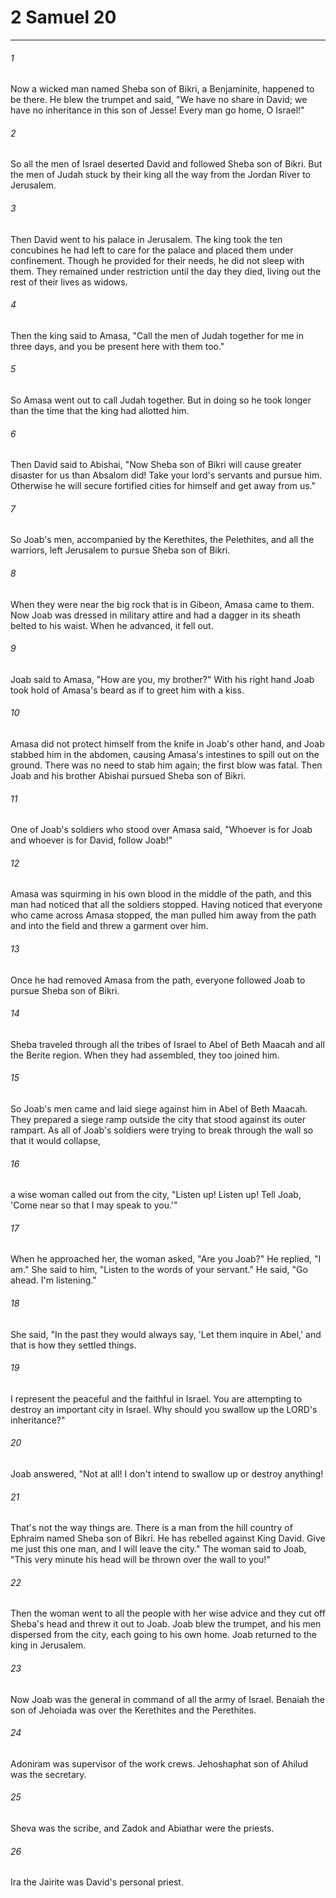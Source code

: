 # 2 Samuel 20
***



###### 1 
Now a wicked man named Sheba son of Bikri, a Benjaminite, happened to be there. He blew the trumpet and said, "We have no share in David; we have no inheritance in this son of Jesse! Every man go home, O Israel!" 

###### 2 
So all the men of Israel deserted David and followed Sheba son of Bikri. But the men of Judah stuck by their king all the way from the Jordan River to Jerusalem. 

###### 3 
Then David went to his palace in Jerusalem. The king took the ten concubines he had left to care for the palace and placed them under confinement. Though he provided for their needs, he did not sleep with them. They remained under restriction until the day they died, living out the rest of their lives as widows. 

###### 4 
Then the king said to Amasa, "Call the men of Judah together for me in three days, and you be present here with them too." 

###### 5 
So Amasa went out to call Judah together. But in doing so he took longer than the time that the king had allotted him. 

###### 6 
Then David said to Abishai, "Now Sheba son of Bikri will cause greater disaster for us than Absalom did! Take your lord's servants and pursue him. Otherwise he will secure fortified cities for himself and get away from us." 

###### 7 
So Joab's men, accompanied by the Kerethites, the Pelethites, and all the warriors, left Jerusalem to pursue Sheba son of Bikri. 

###### 8 
When they were near the big rock that is in Gibeon, Amasa came to them. Now Joab was dressed in military attire and had a dagger in its sheath belted to his waist. When he advanced, it fell out. 

###### 9 
Joab said to Amasa, "How are you, my brother?" With his right hand Joab took hold of Amasa's beard as if to greet him with a kiss. 

###### 10 
Amasa did not protect himself from the knife in Joab's other hand, and Joab stabbed him in the abdomen, causing Amasa's intestines to spill out on the ground. There was no need to stab him again; the first blow was fatal. Then Joab and his brother Abishai pursued Sheba son of Bikri. 

###### 11 
One of Joab's soldiers who stood over Amasa said, "Whoever is for Joab and whoever is for David, follow Joab!" 

###### 12 
Amasa was squirming in his own blood in the middle of the path, and this man had noticed that all the soldiers stopped. Having noticed that everyone who came across Amasa stopped, the man pulled him away from the path and into the field and threw a garment over him. 

###### 13 
Once he had removed Amasa from the path, everyone followed Joab to pursue Sheba son of Bikri. 

###### 14 
Sheba traveled through all the tribes of Israel to Abel of Beth Maacah and all the Berite region. When they had assembled, they too joined him. 

###### 15 
So Joab's men came and laid siege against him in Abel of Beth Maacah. They prepared a siege ramp outside the city that stood against its outer rampart. As all of Joab's soldiers were trying to break through the wall so that it would collapse, 

###### 16 
a wise woman called out from the city, "Listen up! Listen up! Tell Joab, 'Come near so that I may speak to you.'" 

###### 17 
When he approached her, the woman asked, "Are you Joab?" He replied, "I am." She said to him, "Listen to the words of your servant." He said, "Go ahead. I'm listening." 

###### 18 
She said, "In the past they would always say, 'Let them inquire in Abel,' and that is how they settled things. 

###### 19 
I represent the peaceful and the faithful in Israel. You are attempting to destroy an important city in Israel. Why should you swallow up the LORD's inheritance?" 

###### 20 
Joab answered, "Not at all! I don't intend to swallow up or destroy anything! 

###### 21 
That's not the way things are. There is a man from the hill country of Ephraim named Sheba son of Bikri. He has rebelled against King David. Give me just this one man, and I will leave the city." The woman said to Joab, "This very minute his head will be thrown over the wall to you!" 

###### 22 
Then the woman went to all the people with her wise advice and they cut off Sheba's head and threw it out to Joab. Joab blew the trumpet, and his men dispersed from the city, each going to his own home. Joab returned to the king in Jerusalem. 

###### 23 
Now Joab was the general in command of all the army of Israel. Benaiah the son of Jehoiada was over the Kerethites and the Perethites. 

###### 24 
Adoniram was supervisor of the work crews. Jehoshaphat son of Ahilud was the secretary. 

###### 25 
Sheva was the scribe, and Zadok and Abiathar were the priests. 

###### 26 
Ira the Jairite was David's personal priest.
